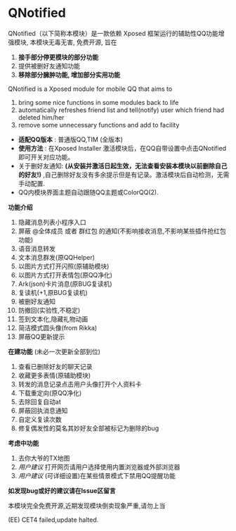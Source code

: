 # QNotified
QNotified（以下简称本模块）是一款依赖 Xposed 框架运行的辅助性QQ功能增强模块, 本模块无毒无害, 免费开源, 旨在
1. **接手部分停更模块的部分功能**
2. 提供被删好友通知功能
3. **移除部分臃肿功能, 增加部分实用功能**

QNotified is a Xposed module for mobile QQ that aims to
1. bring some nice functions in some modules back to life
2.  automatically refreshes friend list and tell(notify) user which friend had deleted him/her
3. remove some unnecessary functions and add to facility

-  **适配QQ版本** : 普通版QQ,TIM (全版本)
-  **使用方法** : 在Xposed Installer 激活模块后，在QQ自带设置中点击QNotified即可开关对应功能。
- 关于删好友通知:  **(从安装并激活日起生效，无法查看安装本模块以前删除自己的好友!)** ,自己删除好友没有多余提示但是有记录。激活模块后自动检测，无需手动配置. 
- QQ内模块界面主题自动跟随QQ主题或ColorQQ(2). 

**功能介绍** 
1. 隐藏消息列表小程序入口
2. 屏蔽 \@全体成员 或者 群红包 的通知(不影响接收消息,不影响某些插件抢红包功能)
3. 语音消息转发
4. 文本消息群发(原QQHelper)
5. 以图片方式打开闪照(原辅助模块)
6. 以图片方式打开表情包(原QQ净化)
7. Ark(json)卡片消息(原BUG复读机)
8. 复读机(+1,原BUG复读机)
9. 被删好友通知
10. 防撤回(实验性,不稳定)
11. 签到文本化,隐藏礼物动画
12. 简洁模式圆头像(from Rikka)
13. 屏蔽QQ更新提示

**在建功能** (未必一次更新全部到位)
1. 查看已删除好友的聊天记录
2. 收藏更多表情(原辅助模块)
3. 转发的消息记录点击用户头像打开个人资料卡
4. 下载重定向(原QQ净化)
5. 去除回复自动at
6. 屏蔽回执消息通知
7. 自定义复读次数
8. 修复偶发性的莫名其妙好友全部被标记为删除的bug

**考虑中功能**
1. 去你大爷的TX地图
2. _用户建议_ 打开网页请用户选择使用内置浏览器或外部浏览器
3. _用户建议_ (可详细设置)在某些情景模式下禁用QQ提醒功能

**如发现bug或好的建议请在Issue区留言**

本模块完全免费开源,近期发现模块倒卖现象严重,请勿上当

(EE) CET4 failed,update halted.

